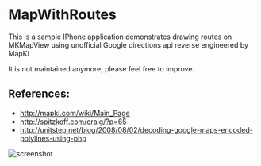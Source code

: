 MapWithRoutes
=============

This is a sample IPhone application demonstrates drawing routes on MKMapView using unofficial Google directions api reverse engineered by MapKi

It is not maintained anymore, please feel free to improve.

References:
-----------
 * http://mapki.com/wiki/Main_Page
 * http://spitzkoff.com/craig/?p=65
 * http://unitstep.net/blog/2008/08/02/decoding-google-maps-encoded-polylines-using-php


<img src="https://github.com/kadirpekel/MapWithRoutes/raw/master/screenshot.jpg" alt="screenshot" /> 